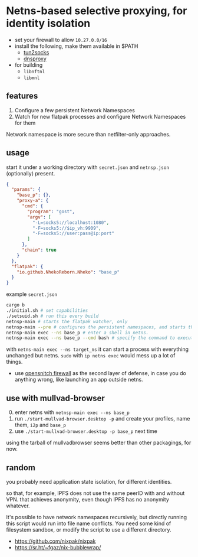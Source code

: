 # Netns-based selective proxying, for identity isolation

- set your firewall to allow `10.27.0.0/16`
- install the following, make them available in $PATH
  - [tun2socks](https://github.com/xjasonlyu/tun2socks)
  - [dnsproxy](https://github.com/AdguardTeam/dnsproxy)
- for building
  - `libnftnl`
  - `libmnl`

## features

1. Configure a few persistent Network Namespaces
2. Watch for new flatpak processes and configure Network Namespaces for them

Network namespace is more secure than netfilter-only approaches.

## usage

start it under a working directory with `secret.json` and `netnsp.json` (optionally) present.

```json
{
  "params": {
    "base_p": {},
    "proxy-a": {
      "cmd": {
        "program": "gost",
        "argv": [
          "-L=socks5://localhost:1080",
          "-F=socks5://$ip_vh:9909",
          "-F=socks5://user:pass@ip:port"
        ]
      },
      "chain": true
    }
  },
  "flatpak": {
    "io.github.NhekoReborn.Nheko": "base_p"
  }
}
```

example `secret.json`

```bash
cargo b
./initial.sh # set capabilities
./setsuid.sh # run this every build
netnsp-main # starts the flatpak watcher, only
netnsp-main --pre # configures the persistent namespaces, and starts the flatpak watcher
netnsp-main exec --ns base_p # enter a shell in netns.
netnsp-main exec --ns base_p --cmd bash # specify the command to execute
```

with `netns-main exec --ns target_ns` it can start a process with everything unchanged but netns.
`sudo` with `ip netns exec` would mess up a lot of things.

- use [opensnitch firewall](https://github.com/evilsocket/opensnitch) as the second layer of defense, in case you do anything wrong, like launching an app outside netns.

## use with mullvad-browser

0. enter netns with `netnsp-main exec --ns base_p`
1. run `./start-mullvad-browser.desktop -p` and create your profiles, name them, `i2p` and `base_p`
2. use `./start-mullvad-browser.desktop -p base_p` next time

using the tarball of mullvadbrowser seems better than other packagings, for now.

## random

you probably need application state isolation, for different identities.

so that, for example, IPFS does not use the same peerID with and without VPN. that achieves anonymity, even though IPFS has no anonymity whatever.

It's possible to have network namespaces recursively, but directly running this script would run into file name conflicts. You need some kind of filesystem sandbox, or modify the script to use a different directory.

- https://github.com/nixpak/nixpak
- https://sr.ht/~fgaz/nix-bubblewrap/
